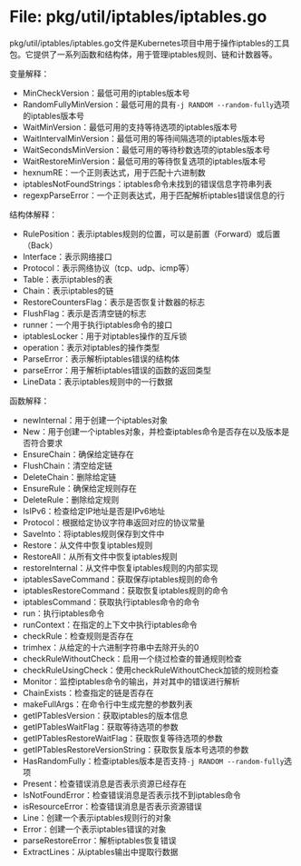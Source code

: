 # File: pkg/util/iptables/iptables.go

pkg/util/iptables/iptables.go文件是Kubernetes项目中用于操作iptables的工具包。它提供了一系列函数和结构体，用于管理iptables规则、链和计数器等。

变量解释：
- MinCheckVersion：最低可用的iptables版本号
- RandomFullyMinVersion：最低可用的具有`-j RANDOM --random-fully`选项的iptables版本号
- WaitMinVersion：最低可用的支持等待选项的iptables版本号
- WaitIntervalMinVersion：最低可用的等待间隔选项的iptables版本号
- WaitSecondsMinVersion：最低可用的等待秒数选项的iptables版本号
- WaitRestoreMinVersion：最低可用的等待恢复选项的iptables版本号
- hexnumRE：一个正则表达式，用于匹配十六进制数
- iptablesNotFoundStrings：iptables命令未找到的错误信息字符串列表
- regexpParseError：一个正则表达式，用于匹配解析iptables错误信息的行

结构体解释：
- RulePosition：表示iptables规则的位置，可以是前置（Forward）或后置（Back）
- Interface：表示网络接口
- Protocol：表示网络协议（tcp、udp、icmp等）
- Table：表示iptables的表
- Chain：表示iptables的链
- RestoreCountersFlag：表示是否恢复计数器的标志
- FlushFlag：表示是否清空链的标志
- runner：一个用于执行iptables命令的接口
- iptablesLocker：用于对iptables操作的互斥锁
- operation：表示对iptables的操作类型
- ParseError：表示解析iptables错误的结构体
- parseError：用于解析iptables错误的函数的返回类型
- LineData：表示iptables规则中的一行数据

函数解释：
- newInternal：用于创建一个iptables对象
- New：用于创建一个iptables对象，并检查iptables命令是否存在以及版本是否符合要求
- EnsureChain：确保给定链存在
- FlushChain：清空给定链
- DeleteChain：删除给定链
- EnsureRule：确保给定规则存在
- DeleteRule：删除给定规则
- IsIPv6：检查给定IP地址是否是IPv6地址
- Protocol：根据给定协议字符串返回对应的协议常量
- SaveInto：将iptables规则保存到文件中
- Restore：从文件中恢复iptables规则
- RestoreAll：从所有文件中恢复iptables规则
- restoreInternal：从文件中恢复iptables规则的内部实现
- iptablesSaveCommand：获取保存iptables规则的命令
- iptablesRestoreCommand：获取恢复iptables规则的命令
- iptablesCommand：获取执行iptables命令的命令
- run：执行iptables命令
- runContext：在指定的上下文中执行iptables命令
- checkRule：检查规则是否存在
- trimhex：从给定的十六进制字符串中去除开头的0
- checkRuleWithoutCheck：启用一个绕过检查的普通规则检查
- checkRuleUsingCheck：使用checkRuleWithoutCheck加锁的规则检查
- Monitor：监控iptables命令的输出，并对其中的错误进行解析
- ChainExists：检查指定的链是否存在
- makeFullArgs：在命令行中生成完整的参数列表
- getIPTablesVersion：获取iptables的版本信息
- getIPTablesWaitFlag：获取等待选项的参数
- getIPTablesRestoreWaitFlag：获取恢复等待选项的参数
- getIPTablesRestoreVersionString：获取恢复版本号选项的参数
- HasRandomFully：检查iptables版本是否支持`-j RANDOM --random-fully`选项
- Present：检查错误消息是否表示资源已经存在
- IsNotFoundError：检查错误消息是否表示找不到iptables命令
- isResourceError：检查错误消息是否表示资源错误
- Line：创建一个表示iptables规则行的对象
- Error：创建一个表示iptables错误的对象
- parseRestoreError：解析iptables恢复错误
- ExtractLines：从iptables输出中提取行数据

